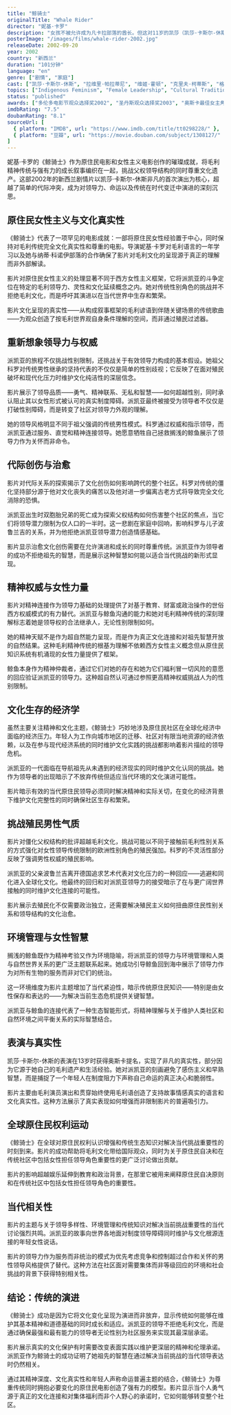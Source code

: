 ```yaml
---
title: "鲸骑士"
originalTitle: "Whale Rider"
director: "妮基·卡罗"
description: "女孩不被允许成为凡卡拉部落的酋长。但这对11岁的凯莎（凯莎·卡斯尔-休斯饰）来说是不可接受的，这个强有力的女孩相信她的命运是骑鲸鱼并领导她的部落。勇气、领导力和反抗都在妮基·卡罗的这部新西兰剧情片中发挥作用。"
posterImage: "/images/films/whale-rider-2002.jpg"
releaseDate: 2002-09-20
year: 2002
country: "新西兰"
duration: "101分钟"
language: "en"
genre: ["剧情", "家庭"]
cast: ["凯莎·卡斯尔-休斯", "拉维里·帕拉蒂尼", "维姬·霍顿", "克里夫·柯蒂斯", "格兰特·罗阿"]
topics: ["Indigenous Feminism", "Female Leadership", "Cultural Traditions", "Patriarchy Critique", "Coming of Age", "Decolonial Feminism"]
status: "published"
awards: ["多伦多电影节观众选择奖2002", "圣丹斯观众选择奖2003", "奥斯卡最佳女主角提名（凯莎·卡斯尔-休斯）", "英国电影学院奖最佳非英语电影"]
imdbRating: "7.5"
doubanRating: "8.1"
sourceUrl: [
  { platform: "IMDB", url: "https://www.imdb.com/title/tt0298228/" },
  { platform: "豆瓣", url: "https://movie.douban.com/subject/1308127/" }
]
---
```


妮基·卡罗的《鲸骑士》作为原住民电影和女性主义电影创作的璀璨成就，将毛利精神传统与强有力的成长叙事编织在一起，挑战父权领导结构的同时尊重文化遗产。这部2002年的新西兰剧情片以凯莎·卡斯尔-休斯非凡的首次演出为核心，超越了简单的代际冲突，成为对领导力、命运以及传统在时代变迁中演进的深刻沉思。

## 原住民女性主义与文化真实性

《鲸骑士》代表了一项罕见的电影成就：一部将原住民女性经验置于中心，同时保持对毛利传统完全文化真实性和尊重的电影。导演妮基·卡罗对毛利语言的一年学习以及她与纳蒂·科诺伊部落的合作确保了影片对毛利文化的呈现源于真正的理解而非外部解读。

影片对原住民女性主义的处理显著不同于西方女性主义框架，它将派凯亚的斗争定位在特定的毛利领导力、灵性和文化延续概念之内。她对传统性别角色的挑战并不拒绝毛利文化，而是呼吁其演进以在当代世界中生存和繁荣。

影片文化呈现的真实性——从构成叙事框架的毛利谚语到伴随关键场景的传统歌曲——为观众创造了按毛利世界观自身条件理解的空间，而非通过殖民过滤器。

## 重新想象领导力与权威

派凯亚的旅程不仅挑战性别限制，还挑战关于有效领导力构成的基本假设。她祖父科罗对传统男性继承的坚持代表的不仅仅是简单的性别歧视；它反映了在面对殖民破坏和现代化压力时维护文化纯洁性的深层信念。

影片展示了领导品质——勇气、精神联系、无私和智慧——如何超越性别，同时承认阻止其以女性形式被认可的真实制度障碍。派凯亚最终被接受为领导者不仅仅是打破性别障碍，而是转变了社区对领导力外观的理解。

她的领导风格明显不同于祖父强调的传统男性模式。科罗通过权威和指示领导，而派凯亚通过服务、直觉和精神连接领导。她愿意牺牲自己拯救搁浅的鲸鱼展示了领导力作为关怀而非命令。

## 代际创伤与治愈

影片对代际关系的探索揭示了文化创伤如何影响跨代的整个社区。科罗对传统的僵化坚持部分源于他对文化丧失的痛苦以及他对进一步偏离古老方式将导致完全文化消除的恐惧。

派凯亚出生时双胞胎兄弟的死亡成为探索父权结构如何伤害整个社区的焦点，当它们将领导潜力限制为仅人口的一半时。这一悲剧在家庭中回响，影响科罗与儿子波鲁兰吉的关系，并为他拒绝派凯亚领导潜力创造情感基础。

影片显示治愈文化创伤需要在允许演进和成长的同时尊重传统。派凯亚作为领导者的成功不拒绝祖先的智慧，而是展示这种智慧如何能以适合当代挑战的新形式显现。

## 精神权威与女性力量

影片对精神连接作为领导力基础的处理提供了对基于教育、财富或政治操作的世俗西方权威模式的有力替代。派凯亚与鲸鱼沟通的能力和她对毛利精神传统的深刻理解标志着她是领导权的合法继承人，无论性别限制如何。

她的精神天赋不是作为超自然能力呈现，而是作为真正文化连接和对祖先智慧开放的自然结果。这种毛利精神传统的根基为理解不依赖西方女性主义概念但从原住民知识系统有机涌现的女性力量提供了框架。

鲸鱼本身作为精神仲裁者，通过它们对她的存在和她为它们福利冒一切风险的意愿的回应验证派凯亚的领导力。这种超自然认可通过参照更高精神权威挑战人为的性别限制。

## 文化生存的经济学

虽然主要关注精神和文化主题，《鲸骑士》巧妙地涉及原住民社区在全球化经济中面临的经济压力。年轻人为工作向城市地区的迁移、社区对有限当地资源的经济依赖，以及在参与现代经济系统的同时维护文化实践的挑战都影响着影片描绘的领导危机。

派凯亚的一代面临在导航祖先从未遇到的经济现实的同时维护文化认同的挑战。她作为领导者的出现暗示了不放弃传统但适应当代环境的文化演进可能性。

影片暗示有效的当代原住民领导必须同时解决精神和实际关切，在变化的经济背景下维护文化完整性的同时确保社区生存和繁荣。

## 挑战殖民男性气质

影片对僵化父权结构的批评超越毛利文化，挑战可能以不同于接触前毛利性别关系的方式强化对女性领导传统限制的欧洲性别角色的殖民强加。科罗的不灵活性部分反映了强调男性权威的殖民影响。

派凯亚的父亲波鲁兰吉离开德国追求艺术代表对文化压力的一种回应——逃避和同化进入全球化文化。他最终的回归和对派凯亚领导力的接受暗示了在与更广阔世界接触的同时维护文化连接的可能性。

影片展示去殖民化不仅需要政治独立，还需要解决殖民主义如何扭曲原住民性别关系和领导结构的文化治愈。

## 环境管理与女性智慧

搁浅的鲸鱼既作为精神考验又作为环境隐喻，将派凯亚的领导力与环境管理和人类与自然世界关系的更广泛主题联系起来。她成功引导鲸鱼回到海中展示了领导力作为对所有生物的服务而非对它们的统治。

这一环境维度为影片主题增加了当代紧迫性，暗示传统原住民知识——特别是由女性保存和表达的——为解决当前生态危机提供关键智慧。

派凯亚与鲸鱼的连接代表了一种生态智能形式，将精神理解与关于维护人类社区和自然环境之间平衡关系的实际智慧结合。

## 表演与真实性

凯莎·卡斯尔-休斯的表演在13岁时获得奥斯卡提名，实现了非凡的真实性，部分因为它源于她自己的毛利遗产和生活经验。她对派凯亚的刻画避免了感伤主义和早熟智慧，而是捕捉了一个年轻人在制度阻力下声称自己命运的真正决心和脆弱性。

影片主要由毛利演员演出和贯穿始终使用毛利语创造了支持故事情感真实的语言和文化真实性。这种方法展示了真实表现如何增强而非限制影片的普遍吸引力。

## 全球原住民权利运动

《鲸骑士》在全球对原住民权利认识增强和传统生态知识对解决当代挑战重要性的时刻到来。影片的成功帮助将毛利文化带给国际观众，同时为关于原住民自决和在传统社区中包括女性担任领导角色重要性的更广泛讨论做出贡献。

影片的影响超越娱乐延伸到教育和政治背景，在那里它被用来阐释原住民自决原则和在传统社区中包括女性担任领导角色的重要性。

## 当代相关性

影片的主题与关于领导多样性、环境管理和传统知识对解决当前挑战重要性的当代讨论强烈共鸣。派凯亚的故事向世界各地面对制度领导障碍同时维护与文化根源连接的年轻女性说话。

影片的领导力作为服务而非统治的模式为优先考虑竞争和控制超过合作和关怀的男性领导风格提供了替代。这种方法在社区面对需要集体而非等级回应的环境和社会挑战的背景下获得特别相关性。

## 结论：传统的演进

《鲸骑士》成功是因为它将文化变化呈现为演进而非放弃，显示传统如何能够在维护其基本精神和道德基础的同时成长和适应。派凯亚的领导不拒绝毛利文化，而是通过确保最强和最有能力的领导者无论性别为社区服务来实现其最深层承诺。

影片展示真实的文化保护有时需要改变表面实践以维护更深层的精神和伦理承诺。派凯亚作为鲸骑士的成功证明了她祖先的智慧在通过解决当前挑战的当代领导表达时仍然相关。

通过其精神深度、文化真实性和年轻人声称命运普遍主题的结合，《鲸骑士》为尊重传统同时拥抱必要变化的原住民电影创造了强有力的模型。影片显示当个人勇气源于真正的文化连接和对集体福利而非个人野心的承诺时，它如何能够转变整个社区。